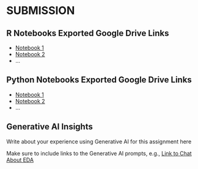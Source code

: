 # SUBMISSION

## R Notebooks Exported Google Drive Links

- [Notebook 1](notebook1-google-drive-link)
- [Notebook 2](notebook2-google-drive-link)
- ...

## Python Notebooks Exported Google Drive Links

- [Notebook 1](notebook1-google-drive-link)
- [Notebook 2](notebook2-google-drive-link)
- ...

## Generative AI Insights

Write about your experience using Generative AI for this assignment here

Make sure to include links to the Generative AI prompts, e.g., [Link to Chat About EDA](https://link-to-chat1)
